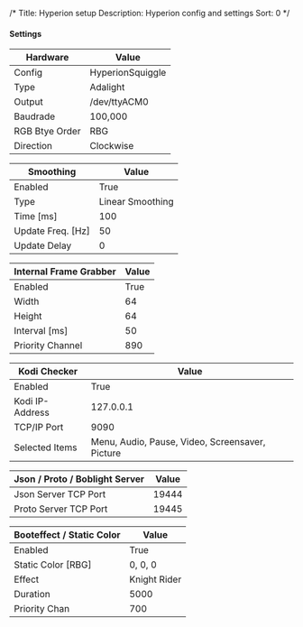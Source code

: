 /*
Title: Hyperion setup
Description: Hyperion config and settings
Sort: 0
*/

#### Settings

| Hardware | Value |
|---------|-----|
| Config  | HyperionSquiggle |
| Type    | Adalight |
| Output  | /dev/ttyACM0 |
| Baudrade | 100,000 |
| RGB Btye Order | RBG |
| Direction | Clockwise |


| Smoothing | Value |
|-----------|-------|
| Enabled | True |
| Type | Linear Smoothing |
| Time [ms] | 100 |
| Update Freq. [Hz] | 50 |
| Update Delay | 0 |

| Internal Frame Grabber | Value |
|------------------------|-------|
| Enabled | True |
| Width | 64 |
| Height | 64 |
| Interval [ms] | 50 |
| Priority Channel | 890 |

| Kodi Checker | Value |
|--------------|-------|
| Enabled | True |
| Kodi IP-Address | 127.0.0.1 |
| TCP/IP Port | 9090 |
| Selected Items | Menu, Audio, Pause, Video, Screensaver, Picture |

| Json / Proto / Boblight Server | Value |
|--------------------------------|-------|
| Json Server TCP Port | 19444 |
| Proto Server TCP Port | 19445 |

| Booteffect / Static Color | Value |
|---------------------------|-------|
| Enabled | True |
| Static Color [RBG] | 0, 0, 0 |
| Effect | Knight Rider |
| Duration | 5000 |
| Priority Chan | 700 |

